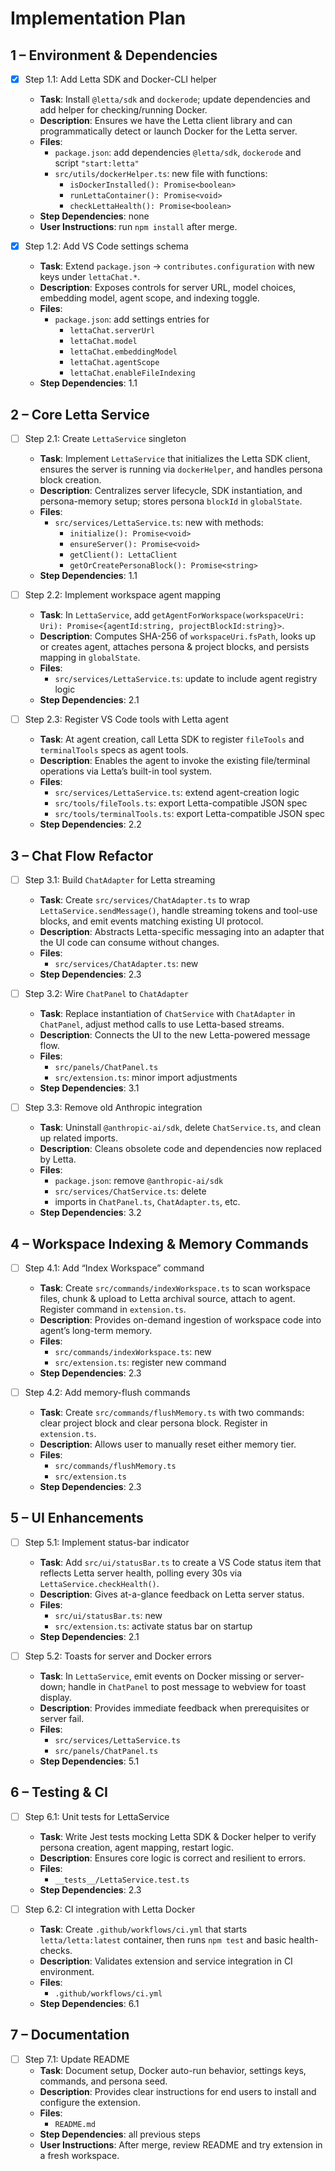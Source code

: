 # Implementation Plan

## 1 – Environment & Dependencies
- [x] Step 1.1: Add Letta SDK and Docker-CLI helper  
  - **Task**: Install `@letta/sdk` and `dockerode`; update dependencies and add helper for checking/running Docker.  
  - **Description**: Ensures we have the Letta client library and can programmatically detect or launch Docker for the Letta server.  
  - **Files**:  
    - `package.json`: add dependencies `@letta/sdk`, `dockerode` and script `"start:letta"`  
    - `src/utils/dockerHelper.ts`: new file with functions:  
      - `isDockerInstalled(): Promise<boolean>`  
      - `runLettaContainer(): Promise<void>`  
      - `checkLettaHealth(): Promise<boolean>`  
  - **Step Dependencies**: none  
  - **User Instructions**: run `npm install` after merge.

- [x] Step 1.2: Add VS Code settings schema  
  - **Task**: Extend `package.json` → `contributes.configuration` with new keys under `lettaChat.*`.  
  - **Description**: Exposes controls for server URL, model choices, embedding model, agent scope, and indexing toggle.  
  - **Files**:  
    - `package.json`: add settings entries for  
      - `lettaChat.serverUrl`  
      - `lettaChat.model`  
      - `lettaChat.embeddingModel`  
      - `lettaChat.agentScope`  
      - `lettaChat.enableFileIndexing`  
  - **Step Dependencies**: 1.1

## 2 – Core Letta Service
- [ ] Step 2.1: Create `LettaService` singleton  
  - **Task**: Implement `LettaService` that initializes the Letta SDK client, ensures the server is running via `dockerHelper`, and handles persona block creation.  
  - **Description**: Centralizes server lifecycle, SDK instantiation, and persona-memory setup; stores persona `blockId` in `globalState`.  
  - **Files**:  
    - `src/services/LettaService.ts`: new with methods:  
      - `initialize(): Promise<void>`  
      - `ensureServer(): Promise<void>`  
      - `getClient(): LettaClient`  
      - `getOrCreatePersonaBlock(): Promise<string>`  
  - **Step Dependencies**: 1.1

- [ ] Step 2.2: Implement workspace agent mapping  
  - **Task**: In `LettaService`, add `getAgentForWorkspace(workspaceUri: Uri): Promise<{agentId:string, projectBlockId:string}>`.  
  - **Description**: Computes SHA-256 of `workspaceUri.fsPath`, looks up or creates agent, attaches persona & project blocks, and persists mapping in `globalState`.  
  - **Files**:  
    - `src/services/LettaService.ts`: update to include agent registry logic  
  - **Step Dependencies**: 2.1

- [ ] Step 2.3: Register VS Code tools with Letta agent  
  - **Task**: At agent creation, call Letta SDK to register `fileTools` and `terminalTools` specs as agent tools.  
  - **Description**: Enables the agent to invoke the existing file/terminal operations via Letta’s built-in tool system.  
  - **Files**:  
    - `src/services/LettaService.ts`: extend agent-creation logic  
    - `src/tools/fileTools.ts`: export Letta-compatible JSON spec  
    - `src/tools/terminalTools.ts`: export Letta-compatible JSON spec  
  - **Step Dependencies**: 2.2

## 3 – Chat Flow Refactor
- [ ] Step 3.1: Build `ChatAdapter` for Letta streaming  
  - **Task**: Create `src/services/ChatAdapter.ts` to wrap `LettaService.sendMessage()`, handle streaming tokens and tool-use blocks, and emit events matching existing UI protocol.  
  - **Description**: Abstracts Letta-specific messaging into an adapter that the UI code can consume without changes.  
  - **Files**:  
    - `src/services/ChatAdapter.ts`: new  
  - **Step Dependencies**: 2.3

- [ ] Step 3.2: Wire `ChatPanel` to `ChatAdapter`  
  - **Task**: Replace instantiation of `ChatService` with `ChatAdapter` in `ChatPanel`, adjust method calls to use Letta-based streams.  
  - **Description**: Connects the UI to the new Letta-powered message flow.  
  - **Files**:  
    - `src/panels/ChatPanel.ts`  
    - `src/extension.ts`: minor import adjustments  
  - **Step Dependencies**: 3.1

- [ ] Step 3.3: Remove old Anthropic integration  
  - **Task**: Uninstall `@anthropic-ai/sdk`, delete `ChatService.ts`, and clean up related imports.  
  - **Description**: Cleans obsolete code and dependencies now replaced by Letta.  
  - **Files**:  
    - `package.json`: remove `@anthropic-ai/sdk`  
    - `src/services/ChatService.ts`: delete  
    - imports in `ChatPanel.ts`, `ChatAdapter.ts`, etc.  
  - **Step Dependencies**: 3.2

## 4 – Workspace Indexing & Memory Commands
- [ ] Step 4.1: Add “Index Workspace” command  
  - **Task**: Create `src/commands/indexWorkspace.ts` to scan workspace files, chunk & upload to Letta archival source, attach to agent. Register command in `extension.ts`.  
  - **Description**: Provides on-demand ingestion of workspace code into agent’s long-term memory.  
  - **Files**:  
    - `src/commands/indexWorkspace.ts`: new  
    - `src/extension.ts`: register new command  
  - **Step Dependencies**: 2.3

- [ ] Step 4.2: Add memory-flush commands  
  - **Task**: Create `src/commands/flushMemory.ts` with two commands: clear project block and clear persona block. Register in `extension.ts`.  
  - **Description**: Allows user to manually reset either memory tier.  
  - **Files**:  
    - `src/commands/flushMemory.ts`  
    - `src/extension.ts`  
  - **Step Dependencies**: 2.3

## 5 – UI Enhancements
- [ ] Step 5.1: Implement status-bar indicator  
  - **Task**: Add `src/ui/statusBar.ts` to create a VS Code status item that reflects Letta server health, polling every 30s via `LettaService.checkHealth()`.  
  - **Description**: Gives at-a-glance feedback on Letta server status.  
  - **Files**:  
    - `src/ui/statusBar.ts`: new  
    - `src/extension.ts`: activate status bar on startup  
  - **Step Dependencies**: 2.1

- [ ] Step 5.2: Toasts for server and Docker errors  
  - **Task**: In `LettaService`, emit events on Docker missing or server-down; handle in `ChatPanel` to post message to webview for toast display.  
  - **Description**: Provides immediate feedback when prerequisites or server fail.  
  - **Files**:  
    - `src/services/LettaService.ts`  
    - `src/panels/ChatPanel.ts`  
  - **Step Dependencies**: 5.1

## 6 – Testing & CI
- [ ] Step 6.1: Unit tests for LettaService  
  - **Task**: Write Jest tests mocking Letta SDK & Docker helper to verify persona creation, agent mapping, restart logic.  
  - **Description**: Ensures core logic is correct and resilient to errors.  
  - **Files**:  
    - `__tests__/LettaService.test.ts`  
  - **Step Dependencies**: 2.3

- [ ] Step 6.2: CI integration with Letta Docker  
  - **Task**: Create `.github/workflows/ci.yml` that starts `letta/letta:latest` container, then runs `npm test` and basic health-checks.  
  - **Description**: Validates extension and service integration in CI environment.  
  - **Files**:  
    - `.github/workflows/ci.yml`  
  - **Step Dependencies**: 6.1

## 7 – Documentation
- [ ] Step 7.1: Update README  
  - **Task**: Document setup, Docker auto-run behavior, settings keys, commands, and persona seed.  
  - **Description**: Provides clear instructions for end users to install and configure the extension.  
  - **Files**:  
    - `README.md`  
  - **Step Dependencies**: all previous steps  
  - **User Instructions**: After merge, review README and try extension in a fresh workspace.

